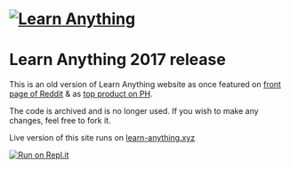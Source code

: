 # [![Learn Anything](media/header.png)](https://learn-anything.xyz/)

# Learn Anything 2017 release

This is an old version of Learn Anything website as once featured on [front page of Reddit](https://www.reddit.com/r/InternetIsBeautiful/comments/6a861a/interactive_mind_map_for_learning_anything/) & as [top product on PH](https://www.producthunt.com/posts/learn-anything-4).

The code is archived and is no longer used. If you wish to make any changes, feel free to fork it.

Live version of this site runs on [learn-anything.xyz](https://learn-anything.xyz)

[![Run on Repl.it](https://repl.it/badge/github/learn-anything/2017-release)](https://repl.it/github/learn-anything/2017-release)